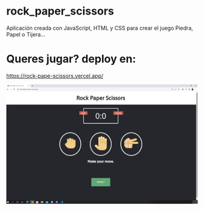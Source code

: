 # rock_paper_scissors

Aplicación creada con JavaScript, HTML y CSS para crear el juego Piedra, Papel o Tijera...

# Queres jugar? deploy en: 
https://rock-pape-scissors.vercel.app/

<p align="center">
  <img src="./piedra-papel-tijera.jpg" width=550 >
</p>

